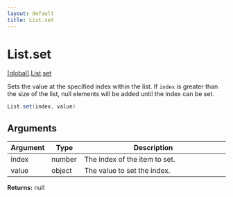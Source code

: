```yaml
---
layout: default
title: List.set
---
```


# List.set

[\[global\]]({{site.baseurl}}/docs/).[List]({{site.baseurl}}/docs/List/).[set]({{site.baseurl}}/docs/List/set/)

Sets the value at the specified index within the list. If `index` is greater than the size of the list, null elements will be added until the index can be set.

```cs
List.set(index, value)
```

## Arguments

<table>
  <col width="15%">
  <col width="15%">
  <thead>
    <tr>
      <th>Argument</th>
      <th>Type</th>
      <th>Description</th>
    </tr>
  </thead>
  <tbody>
    <tr>
      <td>index</td>
      <td>number</td>
      <td>The index of the item to set.</td>
    </tr>
    <tr>
      <td>value</td>
      <td>object</td>
      <td>The value to set the index.</td>
    </tr>
  </tbody>
</table>

**Returns:** null
